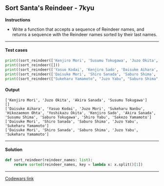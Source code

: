 ## Sort Santa's Reindeer - 7kyu

**Instructions**

- Write a function that accepts a sequence of Reindeer names, and returns a sequence with the Reindeer names sorted by their last names.

---

#### Test cases

```python
print((sort_reindeer(['Kenjiro Mori', 'Susumu Tokugawa', 'Juzo Okita', 'Akira Sanada']))
print((sort_reindeer([]))
print((sort_reindeer(['Yasuo Kodai', 'Kenjiro Sado', 'Daisuke Aihara', 'Susumu Shima', 'Akira Sanada', 'Yoshikazu Okita', 'Shiro Yabu', 'Sukeharu Nanbu', 'Sakezo Yamamoto', 'Hikozaemon Ohta', 'Juzo Mori', 'Saburo Tokugawa']))
print((sort_reindeer(['Daisuke Mori', 'Shiro Sanada', 'Saburo Shima', 'Juzo Yabu', 'Sukeharu Yamamoto']))
print((sort_reindeer(["Sukeharu Yamamoto", "Juzo Yabu", "Saburo Shima", "Shiro Sanada", "Daisuke Mori"]))
```

#### Output 
```
['Kenjiro Mori', 'Juzo Okita', 'Akira Sanada', 'Susumu Tokugawa']
[]
['Daisuke Aihara', 'Yasuo Kodai', 'Juzo Mori', 'Sukeharu Nanbu', 'Hikozaemon Ohta', 'Yoshikazu Okita', 'Kenjiro Sado', 'Akira Sanada', 'Susumu Shima', 'Saburo Tokugawa', 'Shiro Yabu', 'Sakezo Yamamoto']
['Daisuke Mori', 'Shiro Sanada', 'Saburo Shima', 'Juzo Yabu', 'Sukeharu Yamamoto']
['Daisuke Mori', 'Shiro Sanada', 'Saburo Shima', 'Juzo Yabu', 'Sukeharu Yamamoto']
```

---

#### Solution

```python
def sort_reindeer(reindeer_names: list):
    return sorted(reindeer_names, key = lambda x: x.split()[1])
```

---

[Codewars link](https://www.codewars.com/kata/52ab60b122e82a6375000bad)
